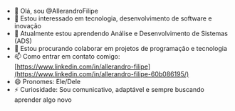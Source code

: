 - 👋 Olá, sou @AllerandroFilipe
- 👀 Estou interessado em tecnologia, desenvolvimento de software e inovação
- 🌱 Atualmente estou aprendendo Análise e Desenvolvimento de Sistemas (ADS)
- 💞️ Estou procurando colaborar em projetos de programação e tecnologia
- 📫 Como entrar em contato comigo: [https://www.linkedin.com/in/allerandro-filipe](https://www.linkedin.com/in/allerandro-filipe-60b086195/)
- 😄 Pronomes: Ele/Dele
- ⚡ Curiosidade: Sou comunicativo, adaptável e sempre buscando aprender algo novo

<!---
AllerandroFilipe/AllerandroFilipe is a ✨ special ✨ repository because its `README.md` (this file) appears on your GitHub profile.
You can click the Preview link to take a look at your changes.
--->
